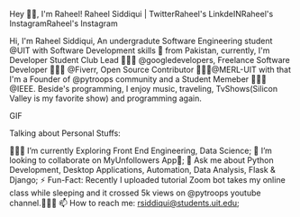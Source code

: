 Hey 👋🏽, I'm Raheel!
Raheel Siddiqui | TwitterRaheel's LinkdeINRaheel's InstagramRaheel's Instagram

Hi, I'm Raheel Siddiqui, An undergradute Software Engineering student @UIT with Software Development skills 🚀 from Pakistan, currently, I'm Developer Student Club Lead 🙍🏽‍♂️ @googledevelopers, Freelance Software Developer 👨🏽‍💻 @Fiverr, Open Source Contributor 👨🏽‍💼@MERL-UIT with that I'm a Founder of @pytroops community and a Student Memeber 🙍🏽‍♂️ @IEEE. Beside's programming, I enjoy music, traveling, TvShows(Silicon Valley is my favorite show) and programming again.

GIF

Talking about Personal Stuffs:

👨🏽‍🌱 I’m currently Exploring Front End Engineering, Data Science;
👯 I’m looking to collaborate on MyUnfollowers App🤝;
💬 Ask me about Python Development, Desktop Applications, Automation, Data Analysis, Flask & Django;
⚡️ Fun-Fact: Recently I uploaded tutorial Zoom bot takes my online class while sleeping and it crossed 5k views on @pytroops youtube channel.👨🏽‍💻
📫 How to reach me: rsiddiqui@students.uit.edu;
